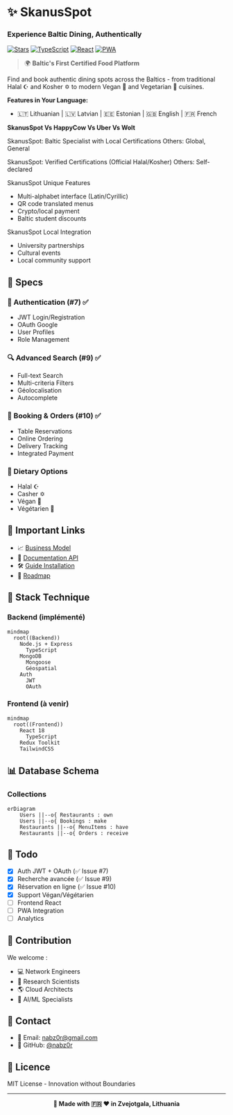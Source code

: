 # ✨ SkanusSpot 
### Experience Baltic Dining, Authentically

[![Stars](https://img.shields.io/github/stars/nabz0r/SkanusSpot?label=Baltic%20Love&style=social)](https://github.com/nabz0r/SkanusSpot/stargazers)
[![TypeScript](https://img.shields.io/badge/Crafted_with-TypeScript-007ACC)](#)
[![React](https://img.shields.io/badge/Powered_by-React-61DAFB)](#)
[![PWA](https://img.shields.io/badge/Available_on-Mobile-5A0FC8)](#)

> 🌍 **Baltic's First Certified Food Platform**

Find and book authentic dining spots across the Baltics - from traditional Halal ☪️ and Kosher ✡️ to modern Vegan 🌱 and Vegetarian 🥬 cuisines.

**Features in Your Language:**
- 🇱🇹 Lithuanian | 🇱🇻 Latvian | 🇪🇪 Estonian | 🇬🇧 English | 🇫🇷 French

**SkanusSpot Vs HappyCow Vs Uber Vs Wolt**

SkanusSpot: Baltic Specialist with Local Certifications
Others: Global, General

SkanusSpot: Verified Certifications (Official Halal/Kosher)
Others: Self-declared

SkanusSpot Unique Features
- Multi-alphabet interface (Latin/Cyrillic)
- QR code translated menus
- Crypto/local payment
- Baltic student discounts

SkanusSpot Local Integration
- University partnerships
- Cultural events
- Local community support

  
## 🌟 Specs

### 🔐 Authentication (#7) ✅
- JWT Login/Registration
- OAuth Google
- User Profiles
- Role Management

### 🔍 Advanced Search (#9) ✅
- Full-text Search
- Multi-criteria Filters
- Géolocalisation
- Autocomplete

### 📱 Booking & Orders (#10) ✅
- Table Reservations
- Online Ordering
- Delivery Tracking
- Integrated Payment

### 🥗 Dietary Options
- Halal ☪️
- Casher ✡️
- Végan 🌱
- Végétarien 🥬

## 📙 Important Links
- 📈 [Business Model](docs/BUSINESS_MODEL.md)
- 📝 [Documentation API](docs/API.md)
- 🛠️ [Guide Installation](docs/INSTALL.md)
- 📗 [Roadmap](ROADMAP.md)

## 🔧 Stack Technique

### Backend (implémenté)
```mermaid
mindmap
  root((Backend))
    Node.js + Express
      TypeScript
    MongoDB
      Mongoose
      Géospatial
    Auth
      JWT
      OAuth
```

### Frontend (à venir)
```mermaid
mindmap
  root((Frontend))
    React 18
      TypeScript
    Redux Toolkit
    TailwindCSS
```

## 📊 Database Schema

### Collections
```mermaid
erDiagram
    Users ||--o{ Restaurants : own
    Users ||--o{ Bookings : make
    Restaurants ||--o{ MenuItems : have
    Restaurants ||--o{ Orders : receive
```

## 📝 Todo
- [x] Auth JWT + OAuth (✅ Issue #7)
- [x] Recherche avancée (✅ Issue #9)
- [x] Réservation en ligne (✅ Issue #10)
- [x] Support Végan/Végétarien
- [ ] Frontend React
- [ ] PWA Integration
- [ ] Analytics

## 🤝 Contribution

We welcome :
- 💻 Network Engineers
- 👀 Research Scientists  
- 🌎 Cloud Architects
- 🤖 AI/ML Specialists

## 📱 Contact

- 📧 Email: nabz0r@gmail.com
- 🐙 GitHub: [@nabz0r](https://github.com/nabz0r)

## 📄 Licence

MIT License - Innovation without Boundaries

---

<div align="center">

**🚀 Made with 🇫🇷 ❤️ in Zvejotgala, Lithuania**

</div>
